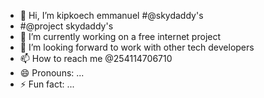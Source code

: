 - 👋 Hi, I’m kipkoech emmanuel #@skydaddy's
- #@project skydaddy's 
- 🌱 I’m currently working on a free internet project
- 💞️ I’m looking forward to work with other tech developers
- 📫 How to reach me @254114706710
- 😄 Pronouns: ...
- ⚡ Fun fact: ...

<!---
Skydaddy-droid/Skydaddy-droid is a ✨ special ✨ repository because its `README.md` (this file) appears on your GitHub profile.
You can click the Preview link to take a look at your changes.
--->
